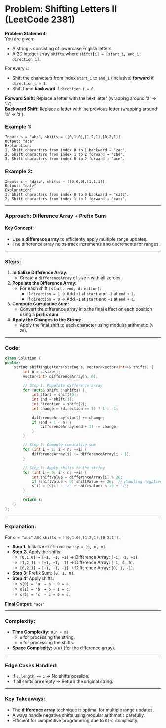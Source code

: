 # **Problem: Shifting Letters II (LeetCode 2381)**

**Problem Statement:**  
You are given:

- A string `s` consisting of lowercase English letters.
- A 2D integer array `shifts` where `shifts[i] = [start_i, end_i, direction_i]`.

For every `i`:

- Shift the characters from index `start_i` to `end_i` (inclusive) **forward** if `direction_i = 1`.
- Shift them **backward** if `direction_i = 0`.

**Forward Shift:** Replace a letter with the next letter (wrapping around 'z' → 'a').  
**Backward Shift:** Replace a letter with the previous letter (wrapping around 'a' → 'z').

### **Example 1:**

```plaintext
Input: s = "abc", shifts = [[0,1,0],[1,2,1],[0,2,1]]
Output: "ace"
Explanation:
1. Shift characters from index 0 to 1 backward → "zac".
2. Shift characters from index 1 to 2 forward → "zbd".
3. Shift characters from index 0 to 2 forward → "ace".
```

### **Example 2:**

```plaintext
Input: s = "dztz", shifts = [[0,0,0],[1,1,1]]
Output: "catz"
Explanation:
1. Shift characters from index 0 to 0 backward → "cztz".
2. Shift characters from index 1 to 1 forward → "catz".
```

---

### **Approach: Difference Array + Prefix Sum**

#### **Key Concept:**

- Use a **difference array** to efficiently apply multiple range updates.
- The difference array helps track increments and decrements for ranges.

---

### **Steps:**

1. **Initialize Difference Array:**
    - Create a `differenceArray` of size `n` with all zeroes.
2. **Populate the Difference Array:**
    - For each shift `[start, end, direction]`:
        - If `direction = 1` → Add `+1` at `start` and `-1` at `end + 1`.
        - If `direction = 0` → Add `-1` at `start` and `+1` at `end + 1`.
3. **Compute Cumulative Sum:**
    - Convert the difference array into the final effect on each position using a **prefix sum**.
4. **Apply the Changes to the String:**
    - Apply the final shift to each character using modular arithmetic (`% 26`).

---

### **Code:**

```cpp
class Solution {
public:
    string shiftingLetters(string s, vector<vector<int>>& shifts) {
        int n = s.size();
        vector<int> differenceArray(n, 0);

        // Step 1: Populate difference array
        for (auto& shift : shifts) {
            int start = shift[0];
            int end = shift[1];
            int direction = shift[2];
            int change = (direction == 1) ? 1 : -1;

            differenceArray[start] += change;
            if (end + 1 < n) {
                differenceArray[end + 1] -= change;
            }
        }

        // Step 2: Compute cumulative sum
        for (int i = 1; i < n; ++i) {
            differenceArray[i] += differenceArray[i - 1];
        }

        // Step 3: Apply shifts to the string
        for (int i = 0; i < n; ++i) {
            int shiftValue = differenceArray[i] % 26;
            if (shiftValue < 0) shiftValue += 26;  // Handling negative shifts
            s[i] = (s[i] - 'a' + shiftValue) % 26 + 'a';
        }

        return s;
    }
};
```

---

### **Explanation:**

For `s = "abc"` and `shifts = [[0,1,0],[1,2,1],[0,2,1]]`:

- **Step 1:** Initialize `differenceArray = [0, 0, 0]`.
- **Step 2:** Apply the shifts:
    - `[0,1,0] → [-1, -1, +1]` → Difference Array: `[-1, -1, +1]`.
    - `[1,2,1] → [+1, +1, -1]` → Difference Array: `[-1, 0, 0]`.
    - `[0,2,1] → [+1, +1, -1]` → Difference Array: `[0, 1, -1]`.
- **Step 3:** Prefix Sum: `[0, 1, 0]`.
- **Step 4:** Apply shifts:
    - `s[0] = 'a' → a + 0 = a`.
    - `s[1] = 'b' → b + 1 = c`.
    - `s[2] = 'c' → c + 0 = c`.

**Final Output:** `"ace"`

---

### **Complexity:**

- **Time Complexity:** `O(n + m)`
    - `n` for processing the string.
    - `m` for processing the shifts.
- **Space Complexity:** `O(n)` (for the difference array).

---

### **Edge Cases Handled:**

- If `s.length == 1` → No shifts possible.
- If all shifts are empty → Return the original string.

---

### **Key Takeaways:**

- The **difference array** technique is optimal for multiple range updates.
- Always handle negative shifts using modular arithmetic carefully.
- Efficient for competitive programming due to `O(n)` complexity.